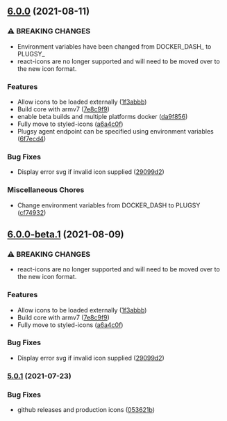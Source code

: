 ## [6.0.0](https://github.com/plugsy/core/compare/v5.0.1...v6.0.0) (2021-08-11)


### ⚠ BREAKING CHANGES

* Environment variables have been changed from DOCKER_DASH_ to PLUGSY_
* react-icons are no longer supported and will need to be moved over to the new icon format.

### Features

* Allow icons to be loaded externally ([1f3abbb](https://github.com/plugsy/core/commit/1f3abbb1394f8f20e89934f7a042baed8dd5ddba))
* Build core with armv7 ([7e8c9f9](https://github.com/plugsy/core/commit/7e8c9f90fc3e5c043db14e1ec2d1cf8565080ae6))
* enable beta builds and multiple platforms docker ([da9f856](https://github.com/plugsy/core/commit/da9f856efb74ac1b3c4bd003b90f789a7c0554a3))
* Fully move to styled-icons ([a6a4c0f](https://github.com/plugsy/core/commit/a6a4c0ffbb8f4f66526bfa9533c95463e192c155))
* Plugsy agent endpoint can be specified using environment variables ([6f7ecd4](https://github.com/plugsy/core/commit/6f7ecd467912afb28b84d3ee243088339c99da9f))


### Bug Fixes

* Display error svg if invalid icon supplied ([29099d2](https://github.com/plugsy/core/commit/29099d2a820c4b1ea2fe72a1c15e2765acda16fa))


### Miscellaneous Chores

* Change environment variables from DOCKER_DASH to PLUGSY ([cf74932](https://github.com/plugsy/core/commit/cf74932e6d5b132982475f79974d80c7542d49ee))

## [6.0.0-beta.1](https://github.com/plugsy/core/compare/v5.1.0-beta.1...v6.0.0-beta.1) (2021-08-09)


### ⚠ BREAKING CHANGES

* react-icons are no longer supported and will need to be moved over to the new icon format.

### Features

* Allow icons to be loaded externally ([1f3abbb](https://github.com/plugsy/core/commit/1f3abbb1394f8f20e89934f7a042baed8dd5ddba))
* Build core with armv7 ([7e8c9f9](https://github.com/plugsy/core/commit/7e8c9f90fc3e5c043db14e1ec2d1cf8565080ae6))
* Fully move to styled-icons ([a6a4c0f](https://github.com/plugsy/core/commit/a6a4c0ffbb8f4f66526bfa9533c95463e192c155))


### Bug Fixes

* Display error svg if invalid icon supplied ([29099d2](https://github.com/plugsy/core/commit/29099d2a820c4b1ea2fe72a1c15e2765acda16fa))

### [5.0.1](https://github.com/plugsy/core/compare/v5.0.0...v5.0.1) (2021-07-23)


### Bug Fixes

* github releases and production icons ([053621b](https://github.com/plugsy/core/commit/053621b218aac5cff97dba017293f06edf602914))

